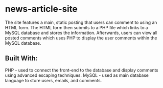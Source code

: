 # news-article-site
The site features a main, static posting that users can comment to using an HTML form. The HTML form then submits to a PHP file which links to a MySQL database and stores the information. Afterwards, users can view all posted comments which uses PHP to display the user comments within the MySQL database.

## Built With:
PHP - used to connect the front-end to the database and display comments using advanced escaping techniques.
MySQL - used as main database language to store users, emails, and comments.
